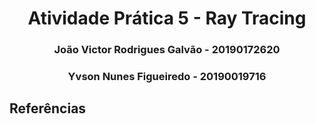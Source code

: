 <h1 align = "center"> Atividade Prática 5 - Ray Tracing </h1>

<h3 align="center"> João Victor Rodrigues Galvão - 20190172620</h3>
<h3 align="center"> Yvson Nunes Figueiredo - 20190019716</h3>

## Referências
